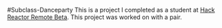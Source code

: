 #Subclass-Danceparty
This is a project I completed as a student at [Hack Reactor Remote Beta](http://www.hackreactor.com/remote-beta). This project was worked on with a pair.